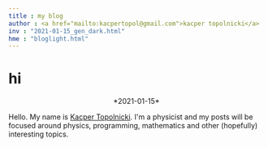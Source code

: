 ```yaml
---
title : my blog
author : <a href="mailto:kacpertopol@gmail.com">kacper topolnicki</a>
inv : "2021-01-15_gen_dark.html"
hme : "bloglight.html"
---
```



# hi
<center>
*2021-01-15*
</center>

Hello. My name is [Kacper Topolnicki](https://kacpertopol.github.io/). I'm a physicist and my posts will be
focused around physics, programming, mathematics and other (hopefully) interesting topics.


